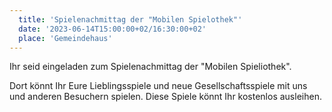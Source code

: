 ```yaml
---
  title: 'Spielenachmittag der "Mobilen Spielothek"'
  date: '2023-06-14T15:00:00+02/16:30:00+02'
  place: 'Gemeindehaus'
---
```


Ihr seid eingeladen zum Spielenachmittag der "Mobilen Spieliothek".

Dort könnt Ihr Eure Lieblingsspiele und neue Gesellschaftsspiele mit uns und anderen Besuchern spielen.
Diese Spiele könnt Ihr kostenlos ausleihen.
